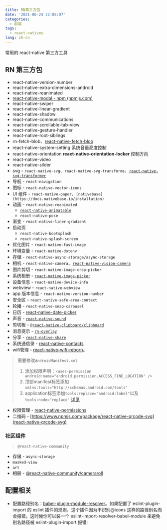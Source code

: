 ```yaml
---
title: RN第三方包
date: '2021-06-24 22:08:07'
categories:
  - 前端
tags:
  - react-natives
lang: zh-cn
---
```


常用的 react-native 第三方工具

## RN 第三方包

- react-native-version-number
- react-native-extra-dimensions-android
- react-native-reanimated
- [react-native-modal - npm (npmjs.com)](https://www.npmjs.com/package/react-native-modal)
- react-native-swiper
- react-native-linear-gradient
- react-native-shadow
- react-native-communications
- react-native-scrollable-tab-view
- react-native-gesture-handler
- react-native-root-siblings
- rn-fetch-blob、[react-native-fetch-blob](https://github.com/wkh237/react-native-fetch-blob)
- react-native-system-setting 系统音量亮度控制
- react-native-orientation **react-native-orientation-locker** 控制方向
- react-native-video
- react-native-silder
- svg - `react-native-svg`、`react-native-svg-transforms`、[`react-native-svg-transformer`](https://www.npmjs.com/package/react-native-svg-transformer)
- 导航 - `react-navigation`
- 图标 - `react-native-vector-icons`
- UI 组件 - `react-native-paper`、`[nativebase](https://docs.nativebase.io/installation)`
- 动画 - `react-native-reanimated`
  - [`react-native-animatable`](https://github.com/oblador/react-native-animatable)
  - `react-native-pose`
- 渐变 - `react-native-liner-gradient`
- 启动页
  - `react-native-bootsplash`
  - `react-native-splash-screen`
- 优化图片 - `react-native-fast-image`
- 环境变量 - `react-native-dotenv`
- 存储 - `react-native-async-storage/async-storage`
- 相机 - `react-native-camera`、[`react-native-vision-camera`](https://github.com/mrousavy/react-native-vision-camera)
- 图片剪切 - `react-native-image-crop-picker`
- 系统相册 - [`react-native-image-picker`](https://github.com/react-native-image-picker/react-native-image-picker)
- 设备信息 - `react-native-device-info`
- webview - `react-native-webview`
- app 版本信息 - `react-native-version-number`
- 安全区 - `react-native-safe-area-context`
- 轮播 - `react-native-snap-carousel`
- 日历 - [react-native-date-picker](https://www.npmjs.com/package/react-native-date-picker)
- 声音 - [`react-native-sound`](https://github.com/zmxv/react-native-sound)
- 剪切板 - [`@react-native-clipboard/clipboard`](https://github.com/react-native-clipboard/clipboard)
- 消息提示 - [`rn-overlay`](https://github.com/caoyongfeng0214/rn-overlay)
- 分享 - [`react-native-share`](https://react-native-share.github.io/react-native-share/)
- 系统通信录 - [react-native-contacts](https://www.npmjs.com/package/react-native-contacts)
- wifi管理 - [react-native-wifi-reborn](https://www.npmjs.com/package/react-native-wifi-reborn)。
> 需要修改`AndroidManifest.xml`
> 1. 添加权限声明：`<uses-permission android:name="android.permission.ACCESS_FINE_LOCATION" />`
> 2. 顶部manifest标签添加`xmlns:tools="http://schemas.android.com/tools"`
> 3. application标签添加`tools:replace="android:label"`以及`tools:node="replace"`
> [详见](https://stackoverflow.com/questions/28095703/manifest-merger-failed-error)
- 权限管理 - [react-native-permissions](https://github.com/zoontek/react-native-permissions)
- 二维码 - [https://www.npmjs.com/package/react-native-qrcode-svg](react-native-qrcode-svg)

### 社区组件

> `@react-native-community`

- 存储 - `async-storage`
- `masked-view`
- `art`
- 相册 - [@react-native-community/cameraroll](https://github.com/rescript-react-native/cameraroll)

## 配置相关

- 配置路径别名：[babel-plugin-module-resolver](https://github.com/tleunen/babel-plugin-module-resolver)。如果配置了 eslint-plugin-import 的 eslint 插件的规则，这个插件因为不识别@icons 这样的路径别名而会报错，这时候你可以装一个 eslint-import-resolver-babel-module 来避免别名路径被 eslint-plugin-import 报错;
